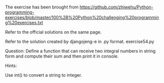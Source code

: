 The exercise has been brought from https://github.com/zhiwehu/Python-programming-exercises/blob/master/100%2B%20Python%20challenging%20programming%20exercises.txt

Refer to the official solutions on the same page.

Refer to the solution created by djangojeng-e in .py format. exercise54.py


Question:
Define a function that can receive two integral numbers in string form and compute their sum and then print it in console.

Hints:

Use int() to convert a string to integer.
